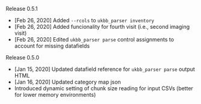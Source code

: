 Release 0.5.1
* [Feb 26, 2020] Added `--rcols` to `ukbb_parser inventory`
* [Feb 26, 2020] Added funcionality for fourth visit (i.e., second imaging visit)
* [Feb 26, 2020] Edited `ukbb_parser parse` control assignments to account for missing datafields

Release 0.5.0

* [Jan 15, 2020] Updated datafield reference for `ukbb_parser parse` output HTML
* [Jan 16, 2020] Updated category map json
* Introduced dynamic setting of chunk size reading for input CSVs (better for lower memory environments)
